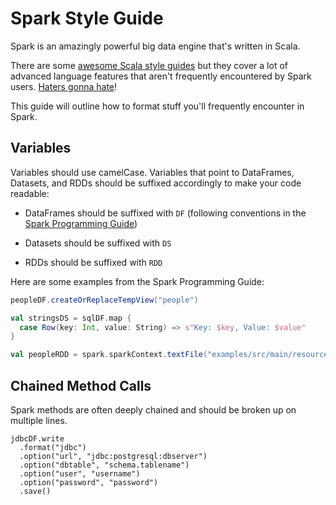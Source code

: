 # Spark Style Guide

Spark is an amazingly powerful big data engine that's written in Scala.

There are some [awesome Scala style guides](https://github.com/databricks/scala-style-guide) but they cover a lot of advanced language features that aren't frequently encountered by Spark users.  [Haters gonna hate](https://www.reddit.com/r/scala/comments/2ze443/a_good_example_of_a_scala_style_guide_by_people/)!

This guide will outline how to format stuff you'll frequently encounter in Spark.

## Variables

Variables should use camelCase.  Variables that point to DataFrames, Datasets, and RDDs should be suffixed accordingly to make your code readable:

* DataFrames should be suffixed with `DF` (following conventions in the [Spark Programming Guide](http://spark.apache.org/docs/latest/sql-programming-guide.html))

* Datasets should be suffixed with `DS`

* RDDs should be suffixed with `RDD`

Here are some examples from the Spark Programming Guide:

```scala
peopleDF.createOrReplaceTempView("people")

val stringsDS = sqlDF.map {
  case Row(key: Int, value: String) => s"Key: $key, Value: $value"
}

val peopleRDD = spark.sparkContext.textFile("examples/src/main/resources/people.txt")
```

## Chained Method Calls

Spark methods are often deeply chained and should be broken up on multiple lines.

```spark
jdbcDF.write
  .format("jdbc")
  .option("url", "jdbc:postgresql:dbserver")
  .option("dbtable", "schema.tablename")
  .option("user", "username")
  .option("password", "password")
  .save()
```
